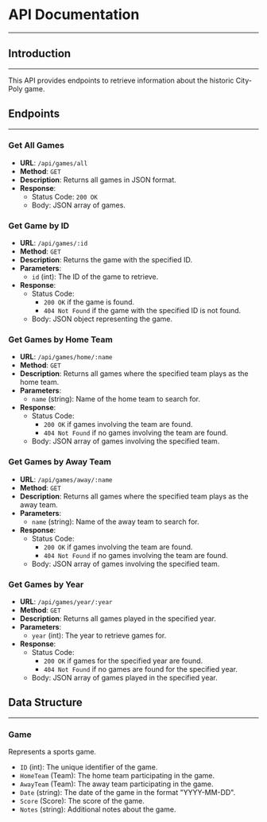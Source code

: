 # API Documentation
------------
## Introduction
------------
This API provides endpoints to retrieve information about the historic City-Poly game.

## Endpoints
------------
### Get All Games
- **URL**: `/api/games/all`
- **Method**: `GET`
- **Description**: Returns all games in JSON format.
- **Response**: 
  - Status Code: `200 OK`
  - Body: JSON array of games.

### Get Game by ID
- **URL**: `/api/games/:id`
- **Method**: `GET`
- **Description**: Returns the game with the specified ID.
- **Parameters**:
  - `id` (int): The ID of the game to retrieve.
- **Response**:
  - Status Code: 
    - `200 OK` if the game is found.
    - `404 Not Found` if the game with the specified ID is not found.
  - Body: JSON object representing the game.

### Get Games by Home Team
- **URL**: `/api/games/home/:name`
- **Method**: `GET`
- **Description**: Returns all games where the specified team plays as the home team.
- **Parameters**:
  - `name` (string): Name of the home team to search for.
- **Response**:
  - Status Code:
    - `200 OK` if games involving the team are found.
    - `404 Not Found` if no games involving the team are found.
  - Body: JSON array of games involving the specified team.

### Get Games by Away Team
- **URL**: `/api/games/away/:name`
- **Method**: `GET`
- **Description**: Returns all games where the specified team plays as the away team.
- **Parameters**:
  - `name` (string): Name of the away team to search for.
- **Response**:
  - Status Code:
    - `200 OK` if games involving the team are found.
    - `404 Not Found` if no games involving the team are found.
  - Body: JSON array of games involving the specified team.

### Get Games by Year
- **URL**: `/api/games/year/:year`
- **Method**: `GET`
- **Description**: Returns all games played in the specified year.
- **Parameters**:
  - `year` (int): The year to retrieve games for.
- **Response**:
  - Status Code:
    - `200 OK` if games for the specified year are found.
    - `404 Not Found` if no games are found for the specified year.
  - Body: JSON array of games played in the specified year.

## Data Structure
------------
### Game
Represents a sports game.

- `ID` (int): The unique identifier of the game.
- `HomeTeam` (Team): The home team participating in the game.
- `AwayTeam` (Team): The away team participating in the game.
- `Date` (string): The date of the game in the format "YYYY-MM-DD".
- `Score` (Score): The score of the game.
- `Notes` (string): Additional notes about the game.